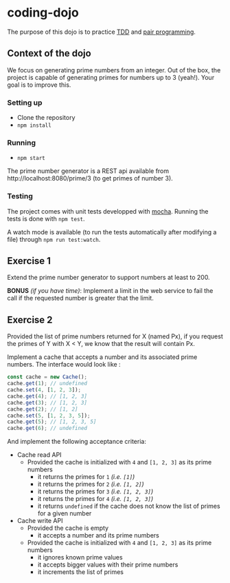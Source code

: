 # coding-dojo

The purpose of this dojo is to practice [TDD](http://agiledata.org/essays/tdd.html) and [pair programming](https://developerexperience.io/practices/pair-programming).

## Context of the dojo

We focus on generating prime numbers from an integer.
Out of the box, the project is capable of generating primes for numbers up to 3 (yeah!).
Your goal is to improve this.

### Setting up

* Clone the repository
* `npm install`

### Running

* `npm start`

The prime number generator is a REST api available from http://localhost:8080/prime/3 (to get primes of number 3).

### Testing

The project comes with unit tests developped with [mocha](https://www.npmjs.com/package/mocha).
Running the tests is done with `npm test`.

A watch mode is available (to run the tests automatically after modifying a file) through `npm run test:watch`.

## Exercise 1

Extend the prime number generator to support numbers at least to 200.

**BONUS** *(if you have time)*: Implement a limit in the web service to fail the call if the requested number is greater that the limit.

## Exercise 2

Provided the list of prime numbers returned for X (named Px), if you request the primes of Y with X < Y, we know that the result will contain Px.

Implement a cache that accepts a number and its associated prime numbers.
The interface would look like :

```javascript
const cache = new Cache();
cache.get(1); // undefined
cache.set(4, [1, 2, 3]);
cache.get(4); // [1, 2, 3]
cache.get(3); // [1, 2, 3]
cache.get(2); // [1, 2]
cache.set(5, [1, 2, 3, 5]);
cache.get(5); // [1, 2, 3, 5]
cache.get(6); // undefined
```

And implement the following acceptance criteria:
* Cache read API
  * Provided the cache is initialized with `4` and `[1, 2, 3]` as its prime numbers
    * it returns the primes for `1` *(i.e. `[1]`)*
    * it returns the primes for `2` *(i.e. `[1, 2]`)*
    * it returns the primes for `3` *(i.e. `[1, 2, 3]`)*
    * it returns the primes for `4` *(i.e. `[1, 2, 3]`)*
    * it returns `undefined` if the cache does not know the list of primes for a given number
* Cache write API
  * Provided the cache is empty
    * it accepts a number and its prime numbers
  * Provided the cache is initialized with `4` and `[1, 2, 3]` as its prime numbers
    * it ignores known prime values
    * it accepts bigger values with their prime numbers
    * it increments the list of primes
